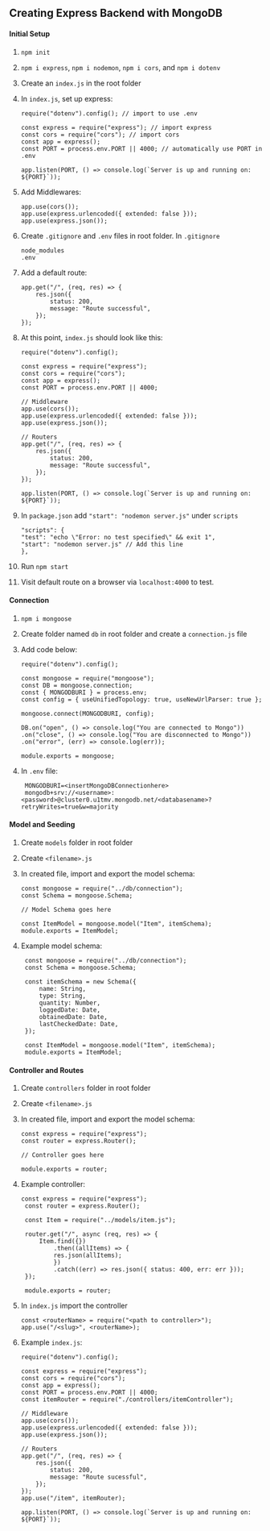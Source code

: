 ## Creating Express Backend with MongoDB

#### Initial Setup

1.  `npm init`
2.  `npm i express`, `npm i nodemon`, `npm i cors`, and `npm i dotenv`
3.  Create an `index.js` in the root folder
4.  In `index.js`, set up express:

    ```
    require("dotenv").config(); // import to use .env

    const express = require("express"); // import express
    const cors = require("cors"); // import cors
    const app = express();
    const PORT = process.env.PORT || 4000; // automatically use PORT in .env

    app.listen(PORT, () => console.log(`Server is up and running on: ${PORT}`));
    ```

5.  Add Middlewares:

    ```
    app.use(cors());
    app.use(express.urlencoded({ extended: false }));
    app.use(express.json());
    ```

6.  Create `.gitignore` and `.env` files in root folder. In `.gitignore`

    ```
    node_modules
    .env
    ```

7.  Add a default route:

    ```
    app.get("/", (req, res) => {
        res.json({
            status: 200,
            message: "Route successful",
        });
    });
    ```

8.  At this point, `index.js` should look like this:

    ```
    require("dotenv").config();

    const express = require("express");
    const cors = require("cors");
    const app = express();
    const PORT = process.env.PORT || 4000;

    // Middleware
    app.use(cors());
    app.use(express.urlencoded({ extended: false }));
    app.use(express.json());

    // Routers
    app.get("/", (req, res) => {
        res.json({
            status: 200,
            message: "Route successful",
        });
    });

    app.listen(PORT, () => console.log(`Server is up and running on: ${PORT}`));

    ```

9.  In `package.json` add `"start": "nodemon server.js"` under `scripts`

    ```
    "scripts": {
    "test": "echo \"Error: no test specified\" && exit 1",
    "start": "nodemon server.js" // Add this line
    },
    ```

10. Run `npm start`
11. Visit default route on a browser via `localhost:4000` to test.

#### Connection

1. `npm i mongoose`
2. Create folder named `db` in root folder and create a `connection.js` file
3. Add code below:

   ```
   require("dotenv").config();

   const mongoose = require("mongoose");
   const DB = mongoose.connection;
   const { MONGODBURI } = process.env;
   const config = { useUnifiedTopology: true, useNewUrlParser: true };

   mongoose.connect(MONGODBURI, config);

   DB.on("open", () => console.log("You are connected to Mongo"))
   .on("close", () => console.log("You are disconnected to Mongo"))
   .on("error", (err) => console.log(err));

   module.exports = mongoose;
   ```

4. In `.env` file:

   ```
    MONGODBURI=<insertMongoDBConnectionhere>
    mongodb+srv://<username>:<password>@cluster0.u1tmv.mongodb.net/<databasename>?retryWrites=true&w=majority
   ```

#### Model and Seeding

1. Create `models` folder in root folder

2. Create `<filename>.js`
3. In created file, import and export the model schema:

   ```
   const mongoose = require("../db/connection");
   const Schema = mongoose.Schema;

   // Model Schema goes here

   const ItemModel = mongoose.model("Item", itemSchema);
   module.exports = ItemModel;
   ```

4. Example model schema:

   ```
    const mongoose = require("../db/connection");
    const Schema = mongoose.Schema;

    const itemSchema = new Schema({
        name: String,
        type: String,
        quantity: Number,
        loggedDate: Date,
        obtainedDate: Date,
        lastCheckedDate: Date,
    });

    const ItemModel = mongoose.model("Item", itemSchema);
    module.exports = ItemModel;
   ```

#### Controller and Routes

1. Create `controllers` folder in root folder
2. Create `<filename>.js`
3. In created file, import and export the model schema:

   ```
   const express = require("express");
   const router = express.Router();

   // Controller goes here

   module.exports = router;
   ```

4. Example controller:

   ```
   const express = require("express");
    const router = express.Router();

    const Item = require("../models/item.js");

    router.get("/", async (req, res) => {
        Item.find({})
            .then((allItems) => {
            res.json(allItems);
            })
            .catch((err) => res.json({ status: 400, err: err }));
    });

    module.exports = router;
   ```

5. In `index.js` import the controller

   ```
   const <routerName> = require("<path to controller>");
   app.use("/<slug>", <routerName>);
   ```

6. Example `index.js`:

   ```
   require("dotenv").config();

   const express = require("express");
   const cors = require("cors");
   const app = express();
   const PORT = process.env.PORT || 4000;
   const itemRouter = require("./controllers/itemController");

   // Middleware
   app.use(cors());
   app.use(express.urlencoded({ extended: false }));
   app.use(express.json());

   // Routers
   app.get("/", (req, res) => {
       res.json({
           status: 200,
           message: "Route sucessful",
       });
   });
   app.use("/item", itemRouter);

   app.listen(PORT, () => console.log(`Server is up and running on: ${PORT}`));

   ```
